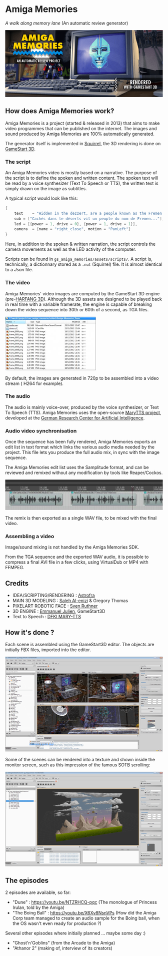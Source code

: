 # Amiga Memories

_A walk along memory lane_ (An automatic review generator)

![splash screen](img/am-splash.png)

## How does Amiga Memories work?

Amiga Memories is a project (started & released in 2013) that aims to make video programmes that can be published on the internet. The images and sound produced by Amiga Memories are 100% automatically generated.

The generator itself is implemented in [Squirrel](http://squirrel-lang.org/), the 3D rendering is done on [GameStart 3D](https://www.youtube.com/@GameStart3D/videos).

### The script

An Amiga Memories video is mostly based on a narrative. The purpose of the script is to define the spoken and written content. The spoken text will be read by a voice synthesizer (Text To Speech or TTS), the written text is simply drawn on the image as subtitles.

A typical script would look like this:

```cpp
{	
	text	= "Hidden in the dezzert, are a people known as the Fremen!",
	sub	= ["Cachés dans le déserts vit un peuple du nom de Fremen..."],
	led	= [{power = 1, drive = 0}, {power = 1, drive = 1}], 
	camera	= {name = "right_close", motion = "PanLeft"}	
}
```

Here, in addition to the spoken & written narration, the script controls the camera movements as well as the LED activity of the computer.

Scripts can be found in `gs_amiga_memories/assets/scripts/`. A script is, technically, a dictionnary stored as a `.nut` (Squirrel) file. It is almost identical to a _Json_ file.

### The video

Amiga Memories' video images are computed by the GameStart 3D engine (pre-[HARFANG 3D](https://github.com/harfang3d/harfang3d)). Although the 3D assets are designed to be played back in real time with a variable framerate, the engine is capable of breaking down the video sequence into 30th or 60th of a second, as TGA files.

![TGA files](img/frame-sequence.jpg)

By default, the images are generated in 720p to be assembled into a video stream ( H264 for example).

### The audio

The audio is mainly voice-over, produced by the voice synthesizer, or Text To Speech (TTS). Amiga Memories uses the open-source [MaryTTS project](http://mary.dfki.de/), developed at the [German Research Center for Artificial Intelligence](https://www.dfki.de).

### Audio video synchronisation

Once the sequence has been fully rendered, Amiga Memories exports an edit list in text format which links the various audio media needed by the project. This file lets you produce the full audio mix, in sync with the image sequence.

The Amiga Memories edit list uses the Samplitude format, and can be reviewed and remixed without any modification by tools like Reaper/Cockos.

![audio track](img/audio-generator.jpg)

The remix is then exported as a single WAV file, to be mixed with the final video.

### Assembling a video

Image/sound mixing is not handled by the Amiga Memories SDK.

From the TGA sequence and the exported WAV audio, it is possible to compress a final AVI file in a few clicks, using VirtualDub or MP4 with FFMPEG.

## Credits

* IDEA/SCRIPTING/RENDERING : [Astrofra](https://github.com/astrofra)
* MAIN 3D MODELING : [Saleh Al-enizi](https://www.artstation.com/hitbit911) & Gregory Thomas
* PIXELART ROBOTIC FACE : [Sven Ruthner](https://pixeljoint.com/p/2191.htm)
* 3D ENGINE : [Emmanuel Julien](https://github.com/ejulien), GameStart3D
* Text to Speech : [DFKI MARY-TTS](http://mary.dfki.de/)

## How it's done ?

Each scene is assembled using the GameStart3D editor. The objects are initially FBX files, imported into the editor.

![](img/gamestart_am.png)
<br>

Some of the scenes can be rendered into a texture and shown inside the monitor screen, such as this impression of the famous SOTB scrolling:

![](img/sotb-layers.png)

## The episodes

2 episodes are available, so far: 

* "Dune" : https://youtu.be/NTZRHCQ-pqc (The monologue of Princess Irulan, told by the Amiga)
* "The Boing Ball" : https://youtu.be/X6Xv8NsnVPs (How did the Amiga Corp team managed to create an audio sample for the Boing ball, when the OS wasn't even ready for production ?)

Several other episodes where initially planned ... maybe some day :)
* "Ghost'n'Goblins" (from the Arcade to the Amiga)
* "Athanor 2" (making of, interview of its creators)





